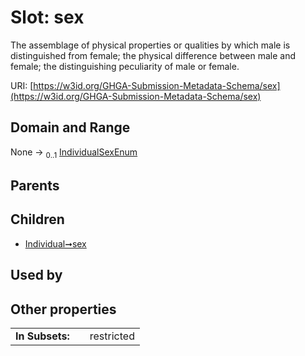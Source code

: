 
# Slot: sex


The assemblage of physical properties or qualities by which male is distinguished from female; the physical difference between male and female; the distinguishing peculiarity of male or female.

URI: [https://w3id.org/GHGA-Submission-Metadata-Schema/sex](https://w3id.org/GHGA-Submission-Metadata-Schema/sex)


## Domain and Range

None &#8594;  <sub>0..1</sub> [IndividualSexEnum](IndividualSexEnum.md)

## Parents


## Children

 *  [Individual➞sex](Individual_sex.md)

## Used by


## Other properties

|  |  |  |
| --- | --- | --- |
| **In Subsets:** | | restricted |

